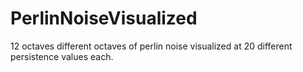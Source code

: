 # PerlinNoiseVisualized
 12 octaves different octaves of perlin noise visualized at 20 different persistence values each.
